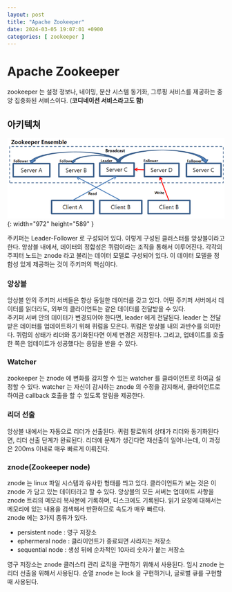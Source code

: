 ```yaml
---
layout: post
title: "Apache Zookeeper"
date: 2024-03-05 19:07:01 +0900
categories: [ zookeeper ]
---
```


# Apache Zookeeper

zookeeper 는 설정 정보나, 네이밍, 분산 시스템 동기화, 그루핑 서비스를 제공하는 중앙 집중화된 서비스이다. (**코디네이션 서비스라고도 함**)

## 아키텍쳐

![Desktop View](/assets/img/2024-03-05/zookeeper-architecture.png){: width="972" height="589" }

주키퍼는 Leader-Follower 로 구성되어 있다. 이렇게 구성된 클러스터를 앙상블이라고 한다. 앙상블 내에서, 데이터의 정합성은 퀴럼이라는 조직을 통해서 이루어진다.
각각의 주피터 노드는 znode 라고 불리는 데이터 모델로 구성되어 있다. 이 데이터 모델을 정합성 있게 제공하는 것이 주키퍼의 핵심이다.

### 앙상블

앙상블 안의 주키퍼 서버들은 항상 동일한 데이터를 갖고 있다. 어떤 주키퍼 서버에서 데이터를 읽더라도, 외부의 클라이언트는 같은 데이터를 전달받을 수 있다.
<br>
주키퍼 서버 안의 데이터가 변경되어야 한다면, leader 에게 전달된다. leader 는 전달받은 데이터를 업데이트하기 위해 퀴럼을 모은다. 퀴럼은 앙상블 내의 과반수를 의미한다. 퀴럼의 상태가 리더와
동기화된다면 이제 변경은 저장된다. 그리고, 업데이트를 호출한 쪽은 업데이트가 성공했다는 응답을 받을 수 있다.

### Watcher

zookeeper 는 znode 에 변화를 감지할 수 있는 watcher 를 클라이언트로 하여금 설정할 수 있다. watcher 는 자신이 감시하는 znode 의 수정을 감지해서, 클라이언트로 하여금 callback 호출을 할 수 있도록 알림을 제공한다.

### 리더 선출

앙상블 내에서는 자동으로 리더가 선출된다. 퀴럼 팔로워의 상태가 리더와 동기화된다면, 리더 선출 단계가 완료된다.
리더에 문제가 생긴다면 재선출이 일어나는데, 이 과정은 200ms 이내로 매우 빠르게 이뤄진다.

### znode(Zookeeper node)

znode 는 linux 파일 시스템과 유사한 형태를 띄고 있다. 클라이언트가 보는 것은 이 znode 가 담고 있는 데이터라고 할 수 있다.
앙상블의 모든 서버는 업데이트 사항을 znode 트리의 메모리 복사본에 기록하며, 디스크에도 기록된다. 읽기 요청에 대해서는 메모리에 있는 내용을 검색해서 반환하므로 속도가 매우 빠르다.
<br>
znode 에는 3가지 종류가 있다.

- persistent node : 영구 저장소
- ephermeral node : 클라이언트가 종료되면 사라지는 저장소
- sequential node : 생성 뒤에 순차적인 10자리 숫자가 붙는 저장소

영구 저장소는 znode 클러스터 관리 로직을 구현하기 위해서 사용된다. 임시 znode 는 리더 선출을 위해서 사용된다. 순열 znode 는 lock 을 구현하거나, 글로벌 큐를 구현할 때 사용된다.

